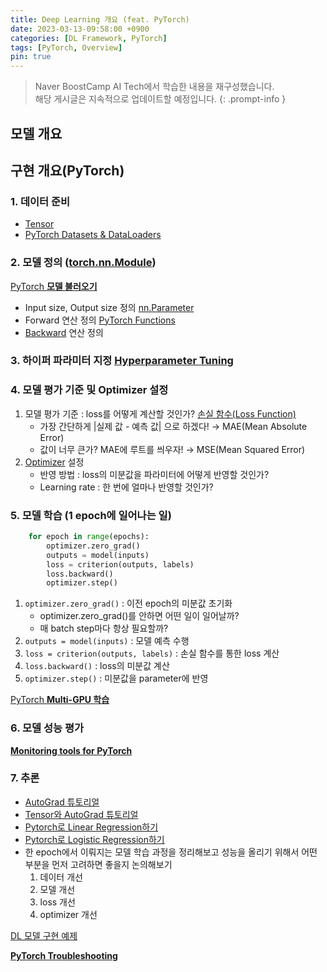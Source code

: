 ```yaml
---
title: Deep Learning 개요 (feat. PyTorch)
date: 2023-03-13-09:58:00 +0900
categories: [DL Framework, PyTorch]
tags: [PyTorch, Overview]
pin: true
---
```

> Naver BoostCamp AI Tech에서 학습한 내용을 재구성했습니다.  
> 해당 게시글은 지속적으로 업데이트할 예정입니다.
{: .prompt-info }

## 모델 개요

## 구현 개요(PyTorch)

### 1. 데이터 준비

- [Tensor](https://www.notion.so/Tensor-b626c55dfd82419993d69a0f873c7f7a?pvs=21)
- [PyTorch Datasets & DataLoaders](https://www.notion.so/PyTorch-Datasets-DataLoaders-5b1bb513ae23495ea3bca27d8541e92d?pvs=21)

### 2. 모델 정의 ([torch.nn.Module](https://www.notion.so/torch-nn-Module-fc3f68055ff1435d9c0de1567fc852bb?pvs=21))

[PyTorch **모델 불러오기**](https://www.notion.so/PyTorch-8907c68e40d2445ca3452f1c4f26a00c?pvs=21)

- Input size, Output size 정의 [nn.Parameter](https://www.notion.so/nn-Parameter-53ff052828634ab198c57731649fe73f?pvs=21)
- Forward 연산 정의 [PyTorch Functions](https://www.notion.so/PyTorch-Functions-1547d3e39c754068a174bc68f84fa87b?pvs=21)
- [Backward](https://www.notion.so/Backward-bbfb5deede994f9f832d5ebe72e53955?pvs=21) 연산 정의

### 3. 하이퍼 파라미터 지정 [**Hyperparameter Tuning**](https://www.notion.so/Hyperparameter-Tuning-13b3e8b1be0146c9939fd58f466abb43?pvs=21)

### 4. 모델 평가 기준 및 Optimizer 설정

1. 모델 평가 기준 : loss를 어떻게 계산할 것인가? [손실 함수(Loss Function)](https://www.notion.so/Loss-Function-82e9c926f33a42a8a50ef8febd5c4ab6?pvs=21)
    - 가장 간단하게 \|실제 값 - 예측 값\| 으로 하겠다! → MAE(Mean Absolute Error)
    - 값이 너무 큰가? MAE에 루트를 씌우자! → MSE(Mean Squared Error)
2. [Optimizer](https://www.notion.so/Optimizer-39716b1340f748e48152500d7c60f67e?pvs=21) 설정
    - 반영 방법 : loss의 미분값을 파라미터에 어떻게 반영할 것인가?
    - Learning rate : 한 번에 얼마나 반영할 것인가?

### 5. 모델 학습 (1 epoch에 일어나는 일)

```python
    for epoch in range(epochs):
		optimizer.zero_grad()
		outputs = model(inputs)
		loss = criterion(outputs, labels) 
		loss.backward()
		optimizer.step()
```

1. `optimizer.zero_grad()` : 이전 epoch의 미분값 초기화
    - optimizer.zero_grad()를 안하면 어떤 일이 일어날까?
    - 매 batch step마다 항상 필요할까?
2. `outputs = model(inputs)` : 모델 예측 수행
3. `loss = criterion(outputs, labels)` : 손실 함수를 통한 loss 계산
4. `loss.backward()` :  loss의 미분값 계산
5. `optimizer.step()` : 미분값을 parameter에 반영

[PyTorch **Multi-GPU 학습**](https://www.notion.so/PyTorch-Multi-GPU-cddece8aedc84060ab5baceb59821da0?pvs=21) 

### 6. 모델 성능 평가

[**Monitoring tools for PyTorch**](https://www.notion.so/Monitoring-tools-for-PyTorch-f9c8625b26ab4dd0aa4d122d4deaac44?pvs=21)

### 7. 추론

- [AutoGrad 튜토리얼](https://pytorch.org/tutorials/beginner/blitz/autograd_tutorial.html)
- [Tensor와 AutoGrad 튜토리얼](https://pytorch.org/tutorials/beginner/examples_autograd/two_layer_net_autograd.html)
- [Pytorch로 Linear Regression하기](https://towardsdatascience.com/linear-regression-with-pytorch-eb6dedead817)
- [Pytorch로 Logistic Regression하기](https://medium.com/dair-ai/implementing-a-logistic-regression-model-from-scratch-with-pytorch-24ea062cd856)
- 한 epoch에서 이뤄지는 모델 학습 과정을 정리해보고 성능을 올리기 위해서 어떤 부분을 먼저 고려하면 좋을지 논의해보기
    1. 데이터 개선
    2. 모델 개선
    3. loss 개선
    4. optimizer 개선

[DL 모델 구현 예제](https://www.notion.so/DL-9c7cebfa869b40e0a88d48c071604065?pvs=21)

[**PyTorch Troubleshooting**](https://www.notion.so/PyTorch-Troubleshooting-c45a703ff84e453b87c31bba2311a578?pvs=21)